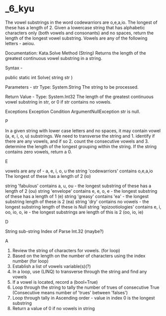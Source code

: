 # \_6_kyu

The vowel substrings in the word codewarriors are o,e,a,io. The longest of these has a length of 2. Given a lowercase string that has alphabetic characters only (both vowels and consonants) and no spaces, return the length of the longest vowel substring. Vowels are any of the following letters - aeiou.

Documentation:
Kata.Solve Method (String)
Returns the length of the greatest continuous vowel substring in a string.

Syntax -

public static int Solve(
string str
)

Parameters -
str
Type: System.String
The string to be processed.

Return Value -
Type: System.Int32
The length of the greatest continuous vowel substring in str, or 0 if str contains no vowels.

Exceptions
Exception Condition
ArgumentNullException str is null.

P

In a given string with lower case letters and no spaces, it may contain vowel (a, e, i, o, u) substrings. We need to transverse the string and 1. identify if there are any vowels, and if so 2. count the consecutive vowels and 3. determine the length of the longest grouping within the string. If the string contains zero vowels, return a 0.

E

vowels are any of - a, e, i, o, u
the string 'codewarriors' contains o,e,a,io
The longest of these has a length of 2 (io)

string 'fabulous' contains a, u, ou - the longest substring of these has a length of 2 (ou)
string 'envelope' contains e, e, o, e - the longest substring of these has a length of 1 (e)
string 'greasy' contains 'ea' - the longest substring length of these is 2 (ea)
string 'dry' contains no vowels - the longest substring length of these is Null
string 'epizootiologies' contains e, i, oo, io, o, ie - the longest substrings are length of this is 2 (oo, io, ie)

D

String
sub-string
Index of
Parse Int.32 (maybe?)

A

1. Review the string of characters for vowels. (for loop)
2. Based on the length on the number of characters using the index number (for loop)
3. Establish a list of vowels variable(s)(?)
4. In a loop, use (LINQ) to transverse through the string and find any vowels
5. If a vowel is located, record a (bool=True)
6. Loop through the string to tally the number of trues of consecutive True (Consecutive means number of 'trues' between 'falses')
7. Loop through tally in Ascending order - value in index 0 is the longest substring
8. Return a value of 0 if no vowels in string
